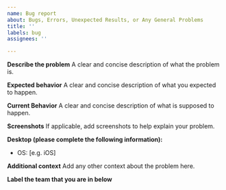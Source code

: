 ```yaml
---
name: Bug report
about: Bugs, Errors, Unexpected Results, or Any General Problems
title: ''
labels: bug
assignees: ''

---
```


**Describe the problem**
A clear and concise description of what the problem is.

**Expected behavior**
A clear and concise description of what you expected to happen.

**Current Behavior**
A clear and concise description of what is supposed to happen.

**Screenshots**
If applicable, add screenshots to help explain your problem.

**Desktop (please complete the following information):**
 - OS: [e.g. iOS]

**Additional context**
Add any other context about the problem here.

**Label the team that you are in below**
